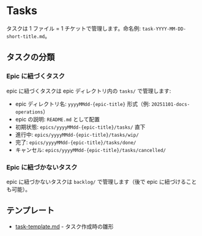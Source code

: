 # Tasks

タスクは 1 ファイル = 1 チケットで管理します。命名例: `task-YYYY-MM-DD-short-title.md`。

## タスクの分類

### Epic に紐づくタスク
epic に紐づくタスクは epic ディレクトリ内の `tasks/` で管理します:
- epic ディレクトリ名: `yyyyMMdd-{epic-title}` 形式（例: `20251101-docs-operations`）
- epic の説明: `README.md` として配置
- 初期状態: `epics/yyyyMMdd-{epic-title}/tasks/` 直下
- 進行中: `epics/yyyyMMdd-{epic-title}/tasks/wip/`
- 完了: `epics/yyyyMMdd-{epic-title}/tasks/done/`
- キャンセル: `epics/yyyyMMdd-{epic-title}/tasks/cancelled/`

### Epic に紐づかないタスク
epic に紐づかないタスクは `backlog/` で管理します（後で epic に紐づけることも可能）。

## テンプレート
- [task-template.md](task-template.md) - タスク作成時の雛形
